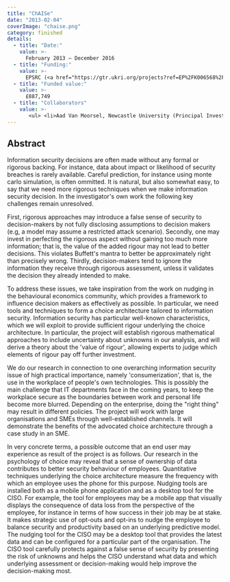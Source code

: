 ```yaml
---
title: "ChAISe"
date: "2013-02-04"
coverImage: "chaise.png"
category: finished
details:
  - title: "Date:"
    value: >-
      February 2013 – December 2016
  - title: "Funding:"
    value: >-
      EPSRC (<a href="https://gtr.ukri.org/projects?ref=EP%2FK006568%2F1">EP/K006568/1</a>)
  - title: "Funded value:"
    value: >-
      £887,749
  - title: "Collaborators"
    value: >-
       <ul> <li>Aad Van Moorsel, Newcastle University (Principal Investigator)</li> <li>Thomas Rainer Gross, Newcastle University (Co-Investigator)</li> <li>Christopher Duncan Laing (Co-Investigator)</li> <li>Leonardus Budiman Arief (Researcher)</li> </ul> 
---
```

## Abstract

Information security decisions are often made without any formal or rigorous backing. For instance, data about impact or likelihood of security breaches is rarely available. Careful prediction, for instance using monte carlo simulation, is often ommitted. It is natural, but also somewhat easy, to say that we need more rigorous techniques when we make information security decision. In the investigator's own work the following key challenges remain unresolved.

First, rigorous approaches may introduce a false sense of security to decision-makers by not fully disclosing assumptions to decision makers (e.g, a model may assume a restricted attack scenario). Secondly, one may invest in perfecting the rigorous aspect without gaining too much more information; that is, the value of the added rigour may not lead to better decisions. This violates Buffett's mantra to better be approximately right than precisely wrong. Thirdly, decision-makers tend to ignore the information they receive through rigorous assessment, unless it validates the decision they already intended to make.

To address these issues, we take inspiration from the work on nudging in the behavioural economics community, which provides a framework to influence decision makers as effectively as possible. In particular, we need tools and techniques to form a choice architecture tailored to information security. Information security has particular well-known characteristics, which we will exploit to provide sufficient rigour underlying the choice architecture. In particular, the project will establish rigorous mathematical approaches to include uncertainty about unknowns in our analysis, and will derive a theory about the 'value of rigour', allowing experts to judge which elements of rigour pay off further investment.

We do our research in connection to one overarching information security issue of high practical importance, namely 'consumerization', that is, the use in the workplace of people's own technologies. This is possibly the main challenge that IT departments face in the coming years, to keep the workplace secure as the boundaries between work and personal life become more blurred. Depending on the enterprise, doing the "right thing" may result in different policies. The project will work with large organisations and SMEs through well-established channels. It will demonstrate the benefits of the advocated choice architecture through a case study in an SME.

In very concrete terms, a possible outcome that an end user may experience as result of the project is as follows. Our research in the psychology of choice may reveal that a sense of ownership of data contributes to better security behaviour of employees. Quantitative techniques underlying the choice architecture measure the frequency with which an employee uses the phone for this purpose. Nudging tools are installed both as a mobile phone application and as a desktop tool for the CISO. For example, the tool for employees may be a mobile app that visually displays the consequence of data loss from the perspective of the employee, for instance in terms of how success in their job may be at stake. It makes strategic use of opt-outs and opt-ins to nudge the employee to balance security and productivity based on an underlying predictive model. The nudging tool for the CISO may be a desktop tool that provides the latest data and can be configured for a particular part of the organisation. The CISO tool carefully protects against a false sense of security by presenting the risk of unknowns and helps the CISO understand what data and which underlying assessment or decision-making would help improve the decision-making most.
